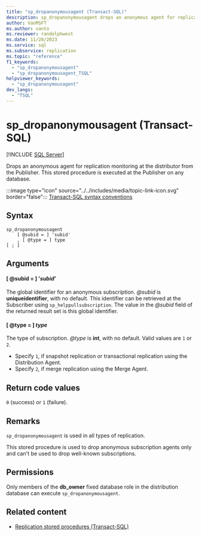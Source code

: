 ```yaml
---
title: "sp_dropanonymousagent (Transact-SQL)"
description: sp_dropanonymousagent drops an anonymous agent for replication monitoring at the distributor from the Publisher.
author: VanMSFT
ms.author: vanto
ms.reviewer: randolphwest
ms.date: 11/28/2023
ms.service: sql
ms.subservice: replication
ms.topic: "reference"
f1_keywords:
  - "sp_dropanonymousagent"
  - "sp_dropanonymousagent_TSQL"
helpviewer_keywords:
  - "sp_dropanonymousagent"
dev_langs:
  - "TSQL"
---
```

# sp_dropanonymousagent (Transact-SQL)

[!INCLUDE [SQL Server](../../includes/applies-to-version/sqlserver.md)]

Drops an anonymous agent for replication monitoring at the distributor from the Publisher. This stored procedure is executed at the Publisher on any database.

:::image type="icon" source="../../includes/media/topic-link-icon.svg" border="false"::: [Transact-SQL syntax conventions](../../t-sql/language-elements/transact-sql-syntax-conventions-transact-sql.md)

## Syntax

```syntaxsql
sp_dropanonymousagent
    [ @subid = ] 'subid'
    , [ @type = ] type
[ ; ]
```

## Arguments

#### [ @subid = ] '*subid*'

The global identifier for an anonymous subscription. *@subid* is **uniqueidentifier**, with no default. This identifier can be retrieved at the Subscriber using `sp_helppullsubscription`. The value in the *@subid* field of the returned result set is this global identifier.

#### [ @type = ] *type*

The type of subscription. *@type* is **int**, with no default. Valid values are `1` or `2`.

- Specify `1`, if snapshot replication or transactional replication using the Distribution Agent.
- Specify `2`, if merge replication using the Merge Agent.

## Return code values

`0` (success) or `1` (failure).

## Remarks

`sp_dropanonymousagent` is used in all types of replication.

This stored procedure is used to drop anonymous subscription agents only and can't be used to drop well-known subscriptions.

## Permissions

Only members of the **db_owner** fixed database role in the distribution database can execute `sp_dropanonymousagent`.

## Related content

- [Replication stored procedures (Transact-SQL)](replication-stored-procedures-transact-sql.md)
